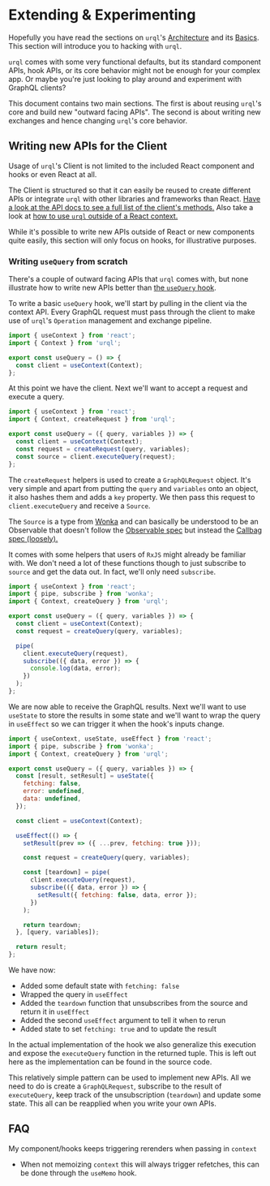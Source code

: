 # Extending & Experimenting

Hopefully you have read the sections on `urql`'s [Architecture](architecture.md)
and its [Basics](basics.md). This section will introduce you to hacking
with `urql`.

`urql` comes with some very functional defaults, but its standard component APIs,
hook APIs, or its core behavior might not be enough for your complex app. Or
maybe you're just looking to play around and experiment with GraphQL clients?

This document contains two main sections. The first is about reusing `urql`'s
core and build new "outward facing APIs". The second is about writing new
exchanges and hence changing `urql`'s core behavior.

## Writing new APIs for the Client

Usage of `urql`'s Client is not limited to the included React component
and hooks or even React at all.

The Client is structured so that it can easily be reused to create different
APIs or integrate `urql` with other libraries and frameworks than React.
[Have a look at the API docs to see a full list of the client's methods.](api.md#client-class)
Also take a look at [how to use `urql` outside of a React context.](url-outside-react.md)

While it's possible to write new APIs outside of React or new components
quite easily, this section will only focus on hooks, for illustrative
purposes.

### Writing `useQuery` from scratch

There's a couple of outward facing APIs that `urql` comes with, but none
illustrate how to write new APIs better than
[the `useQuery` hook](https://github.com/FormidableLabs/urql/blob/master/src/hooks/useQuery.ts).

To write a basic `useQuery` hook, we'll start by pulling in the client via
the context API. Every GraphQL request must pass through the client to make
use of `urql`'s `Operation` management and exchange pipeline.

```js
import { useContext } from 'react';
import { Context } from 'urql';

export const useQuery = () => {
  const client = useContext(Context);
};
```

At this point we have the client. Next we'll want to accept a request
and execute a query.

```js
import { useContext } from 'react';
import { Context, createRequest } from 'urql';

export const useQuery = ({ query, variables }) => {
  const client = useContext(Context);
  const request = createRequest(query, variables);
  const source = client.executeQuery(request);
};
```

The `createRequest` helpers is used to create a `GraphQLRequest` object.
It's very simple and apart from putting the `query` and `variables` onto
an object, it also hashes them and adds a `key` property. We then pass this
request to `client.executeQuery` and receive a `Source`.

The `Source` is a type from [Wonka](https://github.com/kitten/wonka) and
can basically be understood to be an Observable that doesn't follow the
[Observable spec](https://github.com/tc39/proposal-observable) but
instead the [Callbag spec (loosely).](https://github.com/callbag/callbag)

It comes with some helpers that users of `RxJS` might already be
familiar with. We don't need a lot of these functions though
to just subscribe to `source` and get the data out. In fact,
we'll only need `subscribe`.

```js
import { useContext } from 'react';
import { pipe, subscribe } from 'wonka';
import { Context, createQuery } from 'urql';

export const useQuery = ({ query, variables }) => {
  const client = useContext(Context);
  const request = createQuery(query, variables);

  pipe(
    client.executeQuery(request),
    subscribe(({ data, error }) => {
      console.log(data, error);
    })
  );
};
```

We are now able to receive the GraphQL results. Next we'll want to
use `useState` to store the results in some state and we'll want
to wrap the query in `useEffect` so we can trigger it when
the hook's inputs change.

```js
import { useContext, useState, useEffect } from 'react';
import { pipe, subscribe } from 'wonka';
import { Context, createQuery } from 'urql';

export const useQuery = ({ query, variables }) => {
  const [result, setResult] = useState({
    fetching: false,
    error: undefined,
    data: undefined,
  });

  const client = useContext(Context);

  useEffect(() => {
    setResult(prev => ({ ...prev, fetching: true }));

    const request = createQuery(query, variables);

    const [teardown] = pipe(
      client.executeQuery(request),
      subscribe(({ data, error }) => {
        setResult({ fetching: false, data, error });
      })
    );

    return teardown;
  }, [query, variables]);

  return result;
};
```

We have now:

- Added some default state with `fetching: false`
- Wrapped the query in `useEffect`
- Added the `teardown` function that unsubscribes from the source and return it
  in `useEffect`
- Added the second `useEffect` argument to tell it when to rerun
- Added state to set `fetching: true` and to update the result

In the actual implementation of the hook we also generalize this
execution and expose the `executeQuery` function in the returned tuple.
This is left out here as the implementation can be found in the source code.

This relatively simple pattern can be used to implement
new APIs. All we need to do is create a `GraphQLRequest`,
subscribe to the result of `executeQuery`, keep track
of the unsubscription (`teardown`) and update
some state. This all can be reapplied when you write your
own APIs.

## FAQ

My component/hooks keeps triggering rerenders when passing in `context`

- When not memoizing `context` this will always trigger refetches,
  this can be done through the `useMemo` hook.
